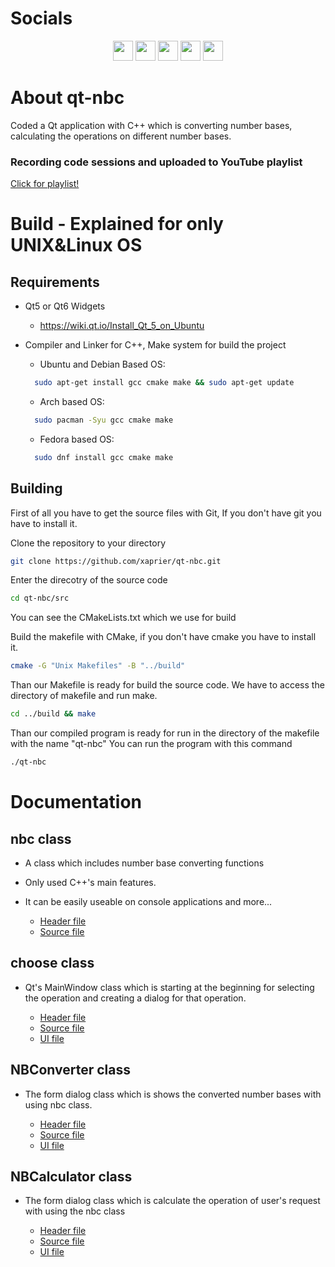 # Socials

<p align="center"> <a href="https://discord.com/users/xaprier#6129" target="_blank" rel="noreferrer"><img src="https://raw.githubusercontent.com/danielcranney/readme-generator/main/public/icons/socials/discord.svg" width="32" height="32" /></a> <a href="https://www.github.com/xaprier" target="_blank" rel="noreferrer"><img src="https://raw.githubusercontent.com/danielcranney/readme-generator/main/public/icons/socials/github.svg" width="32" height="32" /></a> <a href="http://www.instagram.com/xaprier.dev" target="_blank" rel="noreferrer"><img src="https://raw.githubusercontent.com/danielcranney/readme-generator/main/public/icons/socials/instagram.svg" width="32" height="32" /></a> <a href="https://www.linkedin.com/in/seymen-kalkan-819b01220" target="_blank" rel="noreferrer"><img src="https://raw.githubusercontent.com/danielcranney/readme-generator/main/public/icons/socials/linkedin.svg" width="32" height="32" /></a> <a href="https://twitter.com/xaprier_dev" target="_blank" rel="noreferrer"><img src="https://raw.githubusercontent.com/danielcranney/readme-generator/main/public/icons/socials/twitter.svg" width="32" height="32" /></a></p>

# About qt-nbc

Coded a Qt application with C++ which is converting number bases, calculating the operations on different number bases.

### Recording code sessions and uploaded to YouTube playlist

<a href="https://www.youtube.com/playlist?list=PLUWaeJl-QWIKn5Faxk4OtXYQWpuSaOQGr" target="_blank">Click for playlist!</a>

# Build - Explained for only UNIX&Linux OS

## Requirements

- Qt5 or Qt6 Widgets
  - https://wiki.qt.io/Install_Qt_5_on_Ubuntu
- Compiler and Linker for C++, Make system for build the project

  - Ubuntu and Debian Based OS:

  ```sh
    sudo apt-get install gcc cmake make && sudo apt-get update
  ```

  - Arch based OS:

  ```sh
    sudo pacman -Syu gcc cmake make
  ```

  - Fedora based OS:

  ```sh
    sudo dnf install gcc cmake make
  ```

## Building

First of all you have to get the source files with Git, If you don't have git you have to install it.

Clone the repository to your directory

```sh
git clone https://github.com/xaprier/qt-nbc.git
```

Enter the direcotry of the source code

```sh
cd qt-nbc/src
```

You can see the CMakeLists.txt which we use for build

Build the makefile with CMake, if you don't have cmake you have to install it.

```sh
cmake -G "Unix Makefiles" -B "../build"
```

Than our Makefile is ready for build the source code. We have to access the directory of makefile and run make.

```sh
cd ../build && make
```

Than our compiled program is ready for run in the directory of the makefile with the name "qt-nbc"
You can run the program with this command

```sh
./qt-nbc
```

# Documentation

## nbc class

- A class which includes number base converting functions
- Only used C++'s main features.
- It can be easily useable on console applications and more...

  - [Header file](https://github.com/xaprier/qt-nbc/blob/main/src/header-files/nbc.h)
  - [Source file](https://github.com/xaprier/qt-nbc/blob/main/src/cpp-files/nbc.cpp)

## choose class

- Qt's MainWindow class which is starting at the beginning for selecting the operation and creating a dialog for that operation.

  - [Header file](https://github.com/xaprier/qt-nbc/blob/main/src/header-files/choose.h)
  - [Source file](https://github.com/xaprier/qt-nbc/blob/main/src/cpp-files/choose.cpp)
  - [UI file](https://github.com/xaprier/qt-nbc/blob/main/src/design-files/choose.ui)

## NBConverter class

- The form dialog class which is shows the converted number bases with using nbc class.

  - [Header file](https://github.com/xaprier/qt-nbc/blob/main/src/header-files/nbconverter.h)
  - [Source file](https://github.com/xaprier/qt-nbc/blob/main/src/cpp-files/nbconverter.cpp)
  - [UI file](https://github.com/xaprier/qt-nbc/blob/main/src/design-files/nbconverter.ui)

## NBCalculator class

- The form dialog class which is calculate the operation of user's request with using the nbc class

  - [Header file](https://github.com/xaprier/qt-nbc/blob/main/src/header-files/nbcalculator.h)
  - [Source file](https://github.com/xaprier/qt-nbc/blob/main/src/cpp-files/nbconverter.cpp)
  - [UI file](https://github.com/xaprier/qt-nbc/blob/main/src/design-files/nbcalculator.ui)
